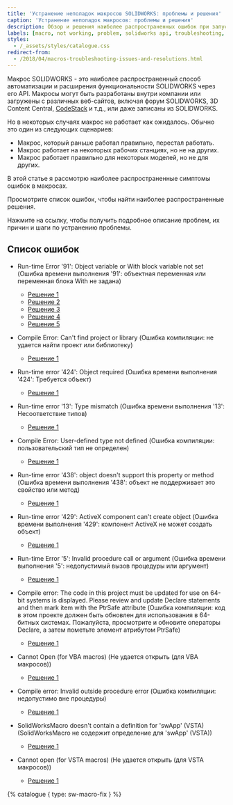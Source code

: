 ```yaml
---
title: 'Устранение неполадок макросов SOLIDWORKS: проблемы и решения'
caption: 'Устранение неполадок макросов: проблемы и решения'
description: Обзор и решения наиболее распространенных ошибок при запуске макросов в SOLIDWORKS
labels: [macro, not working, problem, solidworks api, troubleshooting, vba]
styles:
  - /_assets/styles/catalogue.css
redirect-from:
  - /2018/04/macros-troubleshooting-issues-and-resolutions.html
---
```

Макрос SOLIDWORKS - это наиболее распространенный способ автоматизации и расширения функциональности SOLIDWORKS через его API.
Макросы могут быть разработаны внутри компании или загружены с различных веб-сайтов, включая форум SOLIDWORKS, 3D Content Central, [CodeStack](/solidworks-tools) и т.д., или даже записаны из SOLIDWORKS.

Но в некоторых случаях макрос не работает как ожидалось. Обычно это один из следующих сценариев:

* Макрос, который раньше работал правильно, перестал работать.
* Макрос работает на некоторых рабочих станциях, но не на других.
* Макрос работает правильно для некоторых моделей, но не для других.

В этой статье я рассмотрю наиболее распространенные симптомы ошибок в макросах.

Просмотрите список ошибок, чтобы найти наиболее распространенные решения.

Нажмите на ссылку, чтобы получить подробное описание проблем, их причин и шаги по устранению проблемы.

## Список ошибок

* Run-time Error '91': Object variable or With block variable not set (Ошибка времени выполнения '91': объектная переменная или переменная блока With не задана)
  * [Решение 1](/solidworks-api/troubleshooting/macros/assembly-drawing-lightweight-components/)
  * [Решение 2](/solidworks-api/troubleshooting/macros/macro-multiple-entry-points/)
  * [Решение 3](/solidworks-api/troubleshooting/macros/create-sketch-segments-error/)
  * [Решение 4](/solidworks-api/troubleshooting/macros/preconditions-not-met/)
  * [Решение 5](/solidworks-api/troubleshooting/macros/selection-inconsistency/)

* Compile Error: Can't find project or library (Ошибка компиляции: не удается найти проект или библиотеку)
  * [Решение 1](/solidworks-api/troubleshooting/macros/missing-solidworks-type-library-references/)

* Run-time error '424': Object required (Ошибка времени выполнения '424': Требуется объект)
  * [Решение 1](/solidworks-api/troubleshooting/macros/merged-macro-error/)

* Run-time error '13': Type mismatch (Ошибка времени выполнения '13': Несоответствие типов)
  * [Решение 1](/solidworks-api/troubleshooting/macros/preconditions-not-met/)

* Compile Error: User-defined type not defined (Ошибка компиляции: пользовательский тип не определен)
  * [Решение 1](/solidworks-api/troubleshooting/macros/swb-macro-error/)

* Run-time error '438': object doesn't support this property or method (Ошибка времени выполнения '438': объект не поддерживает это свойство или метод)
  * [Решение 1](/solidworks-api/troubleshooting/macros/future-version-apis/)

* Run-time error '429': ActiveX component can't create object (Ошибка времени выполнения '429': компонент ActiveX не может создать объект)
  * [Решение 1](/solidworks-api/troubleshooting/macros/missing-com-component/)

* Run-time Error '5': Invalid procedure call or argument (Ошибка времени выполнения '5': недопустимый вызов процедуры или аргумент)
  * [Решение 1](/solidworks-api/troubleshooting/macros/model-title-inconsistency-displaying-extension/)

* Compile error: The code in this project must be updated for use on 64-bit systems is displayed. Please review and update Declare statements and then mark item with the PtrSafe attribute (Ошибка компиляции: код в этом проекте должен быть обновлен для использования в 64-битных системах. Пожалуйста, просмотрите и обновите операторы Declare, а затем пометьте элемент атрибутом PtrSafe)
  * [Решение 1](/solidworks-api/troubleshooting/macros/32-windows-api-functions-incorrect-use/)

* Cannot Open (for VBA macros) (Не удается открыть (для VBA макросов))
  * [Решение 1](/solidworks-api/troubleshooting/macros/too-long-macro-path/)

* Compile error: Invalid outside procedure error (Ошибка компиляции: недопустимо вне процедуры)
  * [Решение 1](/solidworks-api/troubleshooting/macros/too-long-vba-macro-line/)

* SolidWorksMacro doesn't contain a definition for 'swApp' (VSTA) (SolidWorksMacro не содержит определение для 'swApp' (VSTA))
  * [Решение 1](/solidworks-api/troubleshooting/macros/vsta-invalid-namespace/)

* Cannot open (for VSTA macros) (Не удается открыть (для VSTA макросов))
  * [Решение 1](/solidworks-api/troubleshooting/macros/run-vsta-macro-error/)

{% catalogue { type: sw-macro-fix } %}

